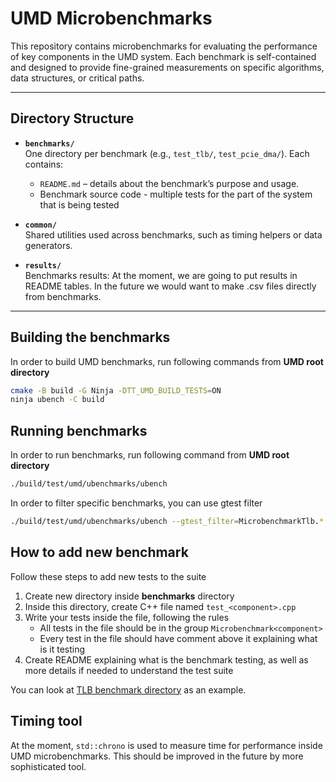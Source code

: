 # UMD Microbenchmarks

This repository contains microbenchmarks for evaluating the performance of key components in the UMD system. Each benchmark is self-contained and designed to provide fine-grained measurements on specific algorithms, data structures, or critical paths.

---

## Directory Structure

- **`benchmarks/`**  
  One directory per benchmark (e.g., `test_tlb/`, `test_pcie_dma/`). Each contains:
  - `README.md` – details about the benchmark’s purpose and usage.
  - Benchmark source code - multiple tests for the part of the system that is being tested

- **`common/`**  
  Shared utilities used across benchmarks, such as timing helpers or data generators.

- **`results/`**  
  Benchmarks results: At the moment, we are going to put results in README tables. In the future we would want to make .csv files directly from benchmarks.

---

## Building the benchmarks

In order to build UMD benchmarks, run following commands from **UMD root directory**

```bash
cmake -B build -G Ninja -DTT_UMD_BUILD_TESTS=ON
ninja ubench -C build
```

## Running benchmarks

In order to run benchmarks, run following command from **UMD root directory**

```bash
./build/test/umd/ubenchmarks/ubench
```

In order to filter specific benchmarks, you can use gtest filter

```bash
./build/test/umd/ubenchmarks/ubench --gtest_filter=MicrobenchmarkTlb.*
```

## How to add new benchmark

Follow these steps to add new tests to the suite

1. Create new directory inside **benchmarks** directory
2. Inside this directory, create C++ file named ```test_<component>.cpp```
3. Write your tests inside the file, following the rules
    - All tests in the file should be in the group ```Microbenchmark<component>```
    - Every test in the file should have comment above it explaining what is it testing
4. Create README explaining what is the benchmark testing, as well as more details if needed to understand the test suite

You can look at [TLB benchmark directory](./benchmarks/tlb/) as an example.

## Timing tool

At the moment, ```std::chrono``` is used to measure time for performance inside UMD microbenchmarks. This should be improved in the future by more sophisticated tool.